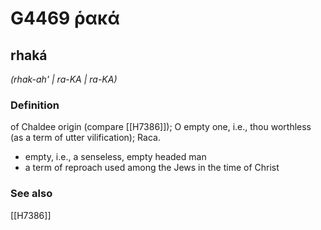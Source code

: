 # G4469 ῥακά

## rhaká

_(rhak-ah' | ra-KA | ra-KA)_

### Definition

of Chaldee origin (compare [[H7386]]); O empty one, i.e., thou worthless (as a term of utter vilification); Raca.

- empty, i.e., a senseless, empty headed man
- a term of reproach used among the Jews in the time of Christ

### See also

[[H7386]]

